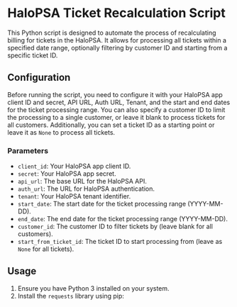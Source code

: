 # HaloPSA Ticket Recalculation Script

This Python script is designed to automate the process of recalculating billing for tickets in the HaloPSA. It allows for processing all tickets within a specified date range, optionally filtering by customer ID and starting from a specific ticket ID.

## Configuration

Before running the script, you need to configure it with your HaloPSA app client ID and secret, API URL, Auth URL, Tenant, and the start and end dates for the ticket processing range. You can also specify a customer ID to limit the processing to a single customer, or leave it blank to process tickets for all customers. Additionally, you can set a ticket ID as a starting point or leave it as `None` to process all tickets.

### Parameters

- `client_id`: Your HaloPSA app client ID.
- `secret`: Your HaloPSA app secret.
- `api_url`: The base URL for the HaloPSA API.
- `auth_url`: The URL for HaloPSA authentication.
- `tenant`: Your HaloPSA tenant identifier.
- `start_date`: The start date for the ticket processing range (YYYY-MM-DD).
- `end_date`: The end date for the ticket processing range (YYYY-MM-DD).
- `customer_id`: The customer ID to filter tickets by (leave blank for all customers).
- `start_from_ticket_id`: The ticket ID to start processing from (leave as `None` for all tickets).

## Usage

1. Ensure you have Python 3 installed on your system.
2. Install the `requests` library using pip:
